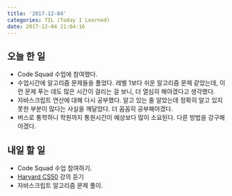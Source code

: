```yaml
---
title: '2017-12-04'
categories: TIL (Today I Learned)
date: 2017-12-04 21:04:16
---
```


## 오늘 한 일
  - Code Squad 수업에 참여했다. 
  - 수업시간에 알고리즘 문제들을 풀었다. 레벨 1보다 쉬운 알고리즘 문제 같았는데, 이런 문제 푸는 데도 많은 시간이 걸리는 걸 보니, 더 열심히 해야겠다고 생각했다.
  - 자바스크립트 연산에 대해 다시 공부했다. 알고 있는 줄 알았는데 정확히 알고 있지 못한 부분이 많다는 사실을 깨달았다. 더 꼼꼼히 공부해야겠다.
  - 버스로 통학하니 학원까지 통원시간이 예상보다 많이 소요된다. 다른 방법을 강구해야겠다.


## 내일 할 일
  - Code Squad 수업 참여하기.
  - [Harvard CS50](http://www.edwith.org/connect_cs/joinLectures/10008) 강의 듣기
  - 자바스크립트 알고리즘 문제 풀이.